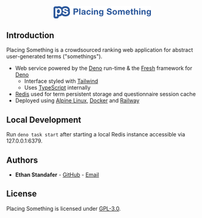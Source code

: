 <div style="text-align: center">
    <img alt="Placing Something Logo" src="./readme_assets/ps_banner_light.png" style="width:256px"/>
</div>

## Introduction
Placing Something is a crowdsourced ranking web application for abstract user-generated terms ("somethings").

* Web service powered by the [Deno](https://deno.land) run-time & the [Fresh](https://fresh.deno.dev/) framework for [Deno](https://deno.land) 
    - Interface styled with [Tailwind](https://tailwindcss.com/)
    - Uses [TypeScript](https://www.typescriptlang.org/) internally
* [Redis](https://redis.io/) used for term persistent storage and questionnaire session cache
* Deployed using [Alpine Linux](https://www.alpinelinux.org/), [Docker](https://www.docker.com/) and [Railway](https://railway.app/)

## Local Development
Run `deno task start` after starting a local Redis instance accessible via 127.0.0.1:6379.

## Authors
- **Ethan Standafer** - [GitHub](https://github.com/standafer) - [Email](mailto:ethans262@mitacademy.org?subject=Placing%20Something)

## License
Placing Something is licensed under [GPL-3.0](/LICENSE).